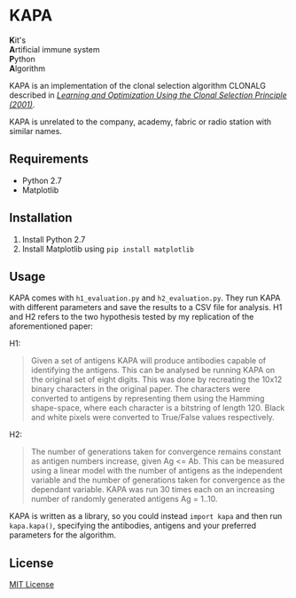 # KAPA

**K**it's  
**A**rtificial immune system  
**P**ython  
**A**lgorithm

KAPA is an implementation of the clonal selection algorithm CLONALG described in [*Learning and Optimization Using the Clonal Selection Principle (2001)*](http://www.dca.fee.unicamp.br/~vonzuben/research/lnunes_dout/artigos/ieee_tec01.pdf).

KAPA is unrelated to the company, academy, fabric or radio station with similar names.

## Requirements
- Python 2.7
- Matplotlib

## Installation

1. Install Python 2.7
2. Install Matplotlib using `pip install matplotlib`

## Usage

KAPA comes with `h1_evaluation.py` and `h2_evaluation.py`. They run KAPA with different parameters and save the results to a CSV file for analysis. H1 and H2 refers to the two hypothesis tested by my replication of the aforementioned paper:

H1:
> Given a set of antigens KAPA will produce antibodies capable of identifying the antigens. This can be analysed be running KAPA on the original set of eight digits. This was done by recreating the 10x12 binary characters in the original paper. The characters were converted to antigens by representing them using the Hamming shape-space, where each character is a bitstring of length 120. Black and white pixels were converted to True/False values respectively.

H2:
> The number of generations taken for convergence remains constant as antigen numbers increase, given Ag <= Ab. This can be measured using a linear model with the number of antigens as the independent variable and the number of generations taken for convergence as the dependant variable. KAPA was run 30 times each on an increasing number of randomly generated antigens Ag = 1..10.

KAPA is written as a library, so you could instead `import kapa` and then run `kapa.kapa()`, specifying the antibodies, antigens and your preferred parameters for the algorithm.

## License
[MIT License](https://opensource.org/licenses/MIT)
